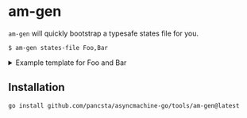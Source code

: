 # am-gen

`am-gen` will quickly bootstrap a typesafe states file for you.

`$ am-gen states-file Foo,Bar`

<details>

<summary>Example template for Foo and Bar</summary>

```go
package states

import am "github.com/pancsta/asyncmachine-go/pkg/machine"

// S is a type alias for a list of state names.
type S = am.S

// States map defines relations and properties of states.
var States = am.Struct{
    Foo: {},
    Bar: {},
}

// Groups of mutually exclusive states.

//var (
//      GroupPlaying = S{Playing, Paused}
//)

//#region boilerplate defs

// Names of all the states (pkg enum).

const (
    Foo = "Foo"
    Bar = "Bar"
)

// Names is an ordered list of all the state names.
var Names = S{
    Foo,
    Bar,
    am.Exception,
}

//#endregion
```

</details>

## Installation

`go install github.com/pancsta/asyncmachine-go/tools/am-gen@latest`
